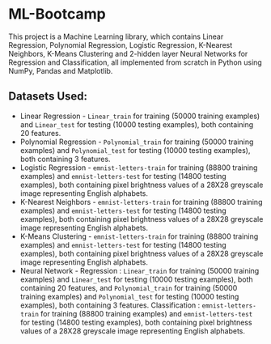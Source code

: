 # **ML-Bootcamp**
This project is a Machine Learning library, which contains Linear Regression, Polynomial Regression, Logistic Regression, K-Nearest Neighbors, K-Means Clustering and 2-hidden layer Neural Networks for Regression and Classification, all implemented from scratch in Python using NumPy, Pandas and Matplotlib.
## Datasets Used:
*   Linear Regression - `Linear_train` for training (50000 training examples) and `Linear_test` for testing (10000 testing examples), both containing 20 features.
*   Polynomial Regression - `Polynomial_train` for training (50000 training examples) and `Polynomial_test` for testing (10000 testing examples), both containing 3 features.
*   Logistic Regression - `emnist-letters-train` for training (88800 training examples) and `emnist-letters-test` for testing (14800 testing examples), both containing pixel brightness values of a 28X28 greyscale image representing English alphabets.
*   K-Nearest Neighbors - `emnist-letters-train` for training (88800 training examples) and `emnist-letters-test` for testing (14800 testing examples), both containing pixel brightness values of a 28X28 greyscale image representing English alphabets.
*   K-Means Clustering - `emnist-letters-train` for training (88800 training examples) and `emnist-letters-test` for testing (14800 testing examples), both containing pixel brightness values of a 28X28 greyscale image representing English alphabets.
*   Neural Network - Regression : `Linear_train` for training (50000 training examples) and `Linear_test` for testing (10000 testing examples), both containing 20 features, and `Polynomial_train` for training (50000 training examples) and `Polynomial_test` for testing (10000 testing examples), both containing 3 features.              Classification : `emnist-letters-train` for training (88800 training examples) and `emnist-letters-test` for testing (14800 testing examples), both containing pixel brightness values of a 28X28 greyscale image representing English alphabets.
